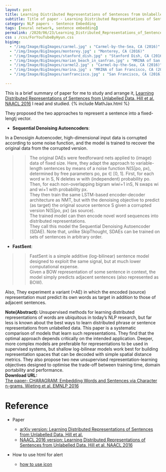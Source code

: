 ```yaml
---
layout: post
title: Learning Distributed Representations of Sentences from Unlabelled Data
subtitle: Title of paper - Learning Distributed Representations of Sentences from Unlabelled Data
category: NLP papers - Sentence Embedding
tags: [neural network, sentence embedding]
permalink: /2020/06/23/Learning_Distributed_Representations_of_Sentences_from_Unlabelled_Data/
css : /css/ForYouTubeByHyun.css
bigimg: 
  - "/img/Image/BigImages/carmel.jpg" : "Carmel-by-the-Sea, CA (2016)"
  - "/img/Image/BigImages/monterey.jpg" : "Monterey, CA (2016)"
  - "/img/Image/BigImages/stanford_dish.jpg" : "Stanford Dish, CA (2016)"
  - "/img/Image/BigImages/marian_beach_in_sanfran.jpg" : "MRINA of San Francisco, CA (2016)"
  - "/img/Image/BigImages/carmel2.jpg" : "Carmel-by-the-Sea, CA (2016)"
  - "/img/Image/BigImages/marina.jpg" : "MRINA of San Francisco, CA (2016)"
  - "/img/Image/BigImages/sanfrancisco.jpg" : "San Francisco, CA (2016)"
  
---
```


This is a brief summary of paper for me to study and arrange it, [Learning Distributed Representations of Sentences from Unlabelled Data. Hill et al. NAACL 2016](https://www.aclweb.org/anthology/N16-1162/) I read and studied. 
{% include MathJax.html %}


They proposed the two approaches to represent a sentence into a fixed-lengtj vector. 

- **Sequential Denoising Autoencoders**:

 In a Denosigin Autoencoder, high-dimensional input data is corrupted according to some noise function, and the model is trained to recover the original data from the corrupted version.

>>The original DAEs were feedforward nets applied to (image) data of fixed size. Here, they adapt the approach to variable-length sentences by means of a noise function N(S|po, px), determined by free parameters po, px ∈ [0, 1]. First, for each word w in S, N deletes w with (independent) probability po.   
>>Then, for each non-overlapping bigram wiwi+1 inS, N swaps wi and wi+1 with probability px.     
>>They then train the same LSTM-based encoder-decoder architecture as NMT, but with the denoising objective to predict (as target) the original source sentence S given a corrupted version N(S|po, px) (as source).  
>>The trained model can then encode novel word sequences into distributed representations.   
>>They call this model the Sequential Denoising Autoencoder (SDAE). Note that, unlike SkipThought, SDAEs can be trained on sets of sentences in arbitrary order.

- **FastSent**:

>>FastSent is a simple additive (log-bilinear) sentence model designed to exploit the same signal, but at much lower computational expense.   
>>Given a BOW representation of some sentence in context, the model simply predicts adjacent sentences (also represented as BOW).  

Also, They experiment a variant (+AE) in which the encoded (source) representation must predict its own words as target in addition to those of adjacent sentences.

<div class="alert alert-info" role="alert"><i class="fa fa-info-circle"></i> <b>Note(Abstract): </b>
Unsupervised methods for learning distributed representations of words are ubiquitous in today’s NLP research, but far less is known about the best ways to learn distributed phrase or sentence representations from unlabelled data. This paper is a systematic comparison of models that learn such representations. They find that the optimal approach depends critically on the intended application. Deeper, more complex models are preferable for representations to be used in supervised systems, but shallow log-bilinear models work best for building representation spaces that can be decoded with simple spatial distance metrics. They also propose two new unsupervised representation-learning objectives designed to optimise the trade-off between training time, domain portability and performance.
</div>
    
<div class="alert alert-success" role="alert"><i class="fa fa-paperclip fa-lg"></i> <b>Download URL: </b><br>
  <a href="https://www.aclweb.org/anthology/D16-1157/">The paper- CHARAGRAM: Embedding Words and Sentences via Character n-grams. Wieting et al. EMNLP 2016</a>
</div>

# Reference 

- Paper 
  - [arXiv version: Learning Distributed Representations of Sentences from Unlabelled Data. Hill et al.](https://arxiv.org/abs/1602.03483)
  - [NAACL 2016 version: Learning Distributed Representations of Sentences from Unlabelled Data. Hill et al. NAACL 2016](https://www.aclweb.org/anthology/N16-1162/)
  
- How to use html for alert
  - [how to use icon](http://idratherbewriting.com/documentation-theme-jekyll/mydoc_icons.html)
    






























